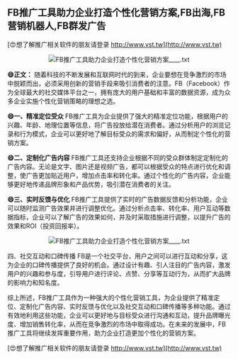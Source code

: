 ## **FB推广工具助力企业打造个性化营销方案,FB出海,FB营销机器人,FB群发广告**

[😍想了解推广相关软件的朋友请登录 http://www.vst.tw](http://www.vst.tw)

 <center><img src="https://vst.tw/MP4/tuiguang/png/5.png" alt="FB推广工具助力企业打造个性化营销方案____.txt"></center>

**😄正文：**
随着科技的不断发展和互联网时代的到来，企业要想在竞争激烈的市场中脱颖而出，必须采用创新的营销手段来吸引消费者的注意。FB（Facebook）作为全球最大的社交媒体平台之一，拥有庞大的用户基础和丰富的数据资源，成为众多企业实施个性化营销策略的理想之选。

**😄一、精准定位受众**
FB推广工具为企业提供了强大的精准定位功能，根据用户的兴趣、年龄、地理位置等信息，将广告投放给潜在消费者。通过分析用户的浏览记录和行为模式，企业可以更好地了解目标受众的需求和偏好，从而制定个性化的营销方案。

**😄二、定制化广告内容**
FB推广工具还支持企业根据不同的受众群体制定定制化的广告内容。无论是文字、图片还是视频广告，都可以根据受众的特点进行优化和调整，使广告更加贴近用户，增加点击率和转化率。通过个性化的广告内容，企业能够更好地传递品牌形象和产品优势，吸引潜在消费者的关注。

**😄三、实时反馈与优化**
FB推广工具提供了实时的广告数据反馈和分析功能，企业可以随时监测广告效果并进行调整优化。通过分析点击率、转化率、用户互动等数据指标，企业可以了解广告的效果如何，并及时采取措施进行调整，以提升广告的效果和ROI（投资回报率）。

 <center><img src="https://vst.tw/MP4/tuiguang/png/2.png" alt="FB推广工具助力企业打造个性化营销方案____.txt"></center>

四、社交互动和口碑传播
FB是一个社交平台，用户之间可以进行互动和分享，这为企业的口碑传播提供了良好的机会。通过设计有趣、引人注目的广告内容，激发用户的兴趣和参与度，引导用户进行评论、点赞、分享等互动行为，从而扩大品牌的影响力和知名度。

综上所述，FB推广工具作为一种强大的个性化营销工具，为企业提供了精准定位、定制化广告内容、实时反馈与优化以及社交互动和口碑传播等多种功能。通过有效地利用这些功能，企业可以更好地与目标受众进行沟通和互动，提升品牌曝光度、增加销售转化率，从而在竞争激烈的市场中取得成功。在未来的发展中，FB推广工具将继续发挥重要作用，助力企业打造更加个性化的营销方案。

[😍想了解推广相关软件的朋友请登录 http://www.vst.tw](http://www.vst.tw)



